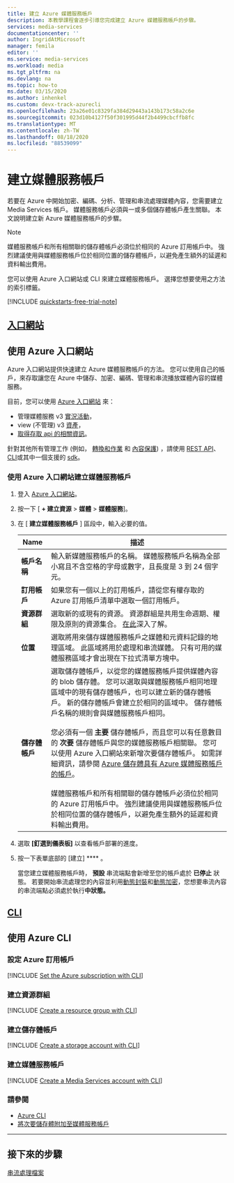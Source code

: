 ```yaml
---
title: 建立 Azure 媒體服務帳戶
description: 本教學課程會逐步引導您完成建立 Azure 媒體服務帳戶的步驟。
services: media-services
documentationcenter: ''
author: IngridAtMicrosoft
manager: femila
editor: ''
ms.service: media-services
ms.workload: media
ms.tgt_pltfrm: na
ms.devlang: na
ms.topic: how-to
ms.date: 03/15/2020
ms.author: inhenkel
ms.custom: devx-track-azurecli
ms.openlocfilehash: 23a26e01c8329fa384d29443a143b173c58a2c6e
ms.sourcegitcommit: 023d10b4127f50f301995d44f2b4499cbcffb8fc
ms.translationtype: MT
ms.contentlocale: zh-TW
ms.lasthandoff: 08/18/2020
ms.locfileid: "88539099"
---
```

# <a name="create-a-media-services-account"></a>建立媒體服務帳戶

若要在 Azure 中開始加密、編碼、分析、管理和串流處理媒體內容，您需要建立 Media Services 帳戶。 媒體服務帳戶必須與一或多個儲存體帳戶產生關聯。 本文說明建立新 Azure 媒體服務帳戶的步驟。

> [!NOTE]
> 媒體服務帳戶和所有相關聯的儲存體帳戶必須位於相同的 Azure 訂用帳戶中。 強烈建議使用與媒體服務帳戶位於相同位置的儲存體帳戶，以避免產生額外的延遲和資料輸出費用。

 您可以使用 Azure 入口網站或 CLI 來建立媒體服務帳戶。 選擇您想要使用之方法的索引標籤。

[!INCLUDE [quickstarts-free-trial-note](../../../includes/quickstarts-free-trial-note.md)]

## <a name="portal"></a>[入口網站](#tab/portal/)

## <a name="use-the-azure-portal"></a>使用 Azure 入口網站

<!-- Move this section. This section should be moved to conceptual.  It doesn't belong in task based -->
Azure 入口網站提供快速建立 Azure 媒體服務帳戶的方法。 您可以使用自己的帳戶，來存取讓您在 Azure 中儲存、加密、編碼、管理和串流播放媒體內容的媒體服務。

目前，您可以使用 [Azure 入口網站](https://portal.azure.com/) 來：

* 管理媒體服務 v3 [實況活動](live-events-outputs-concept.md)， 
* view (不管理) v3 [資產](assets-concept.md)， 
* [取得存取 api 的相關資訊](./access-api-howto.md)。 

針對其他所有管理工作 (例如， [轉換和作業](transforms-jobs-concept.md) 和 [內容保護](content-protection-overview.md)) ，請使用 [REST API](https://aka.ms/ams-v3-rest-ref)、 [CLI](https://aka.ms/ams-v3-cli-ref)或其中一個支援的 [sdk](media-services-apis-overview.md#sdks)。
<!-- Move this section. This section should be moved to conceptual.  It doesn't belong in task based -->

### <a name="use-the-azure-portal-to-create-a-media-services-account"></a>使用 Azure 入口網站建立媒體服務帳戶

1. 登入 [Azure 入口網站](https://portal.azure.com/)。
1. 按一下 [ **+ 建立資源**  >  **媒體**  >  **媒體服務**]。
1. 在 [ **建立媒體服務帳戶** ] 區段中，輸入必要的值。

    | Name | 描述 |
    | ---|---|
    |**帳戶名稱**|輸入新媒體服務帳戶的名稱。 媒體服務帳戶名稱為全部小寫且不含空格的字母或數字，且長度是 3 到 24 個字元。|
    |**訂用帳戶**|如果您有一個以上的訂用帳戶，請從您有權存取的 Azure 訂用帳戶清單中選取一個訂用帳戶。|
    |**資源群組**|選取新的或現有的資源。 資源群組是共用生命週期、權限及原則的資源集合。 [在此](../../azure-resource-manager/management/overview.md#resource-groups)深入了解。|
    |**位置**|選取將用來儲存媒體服務帳戶之媒體和元資料記錄的地理區域。 此區域將用於處理和串流媒體。 只有可用的媒體服務區域才會出現在下拉式清單方塊中。 |
    |**儲存體帳戶**|選取儲存體帳戶，以從您的媒體服務帳戶提供媒體內容的 blob 儲存體。 您可以選取與媒體服務帳戶相同地理區域中的現有儲存體帳戶，也可以建立新的儲存體帳戶。 新的儲存體帳戶會建立於相同的區域中。 儲存體帳戶名稱的規則會與媒體服務帳戶相同。<br/><br/>您必須有一個 **主要** 儲存體帳戶，而且您可以有任意數目的 **次要** 儲存體帳戶與您的媒體服務帳戶相關聯。 您可以使用 Azure 入口網站來新增次要儲存體帳戶。 如需詳細資訊，請參閱 [Azure 儲存體具有 Azure 媒體服務帳戶的帳戶](storage-account-concept.md)。<br/><br/>媒體服務帳戶和所有相關聯的儲存體帳戶必須位於相同的 Azure 訂用帳戶中。 強烈建議使用與媒體服務帳戶位於相同位置的儲存體帳戶，以避免產生額外的延遲和資料輸出費用。|

1. 選取 **[釘選到儀表板]** 以查看帳戶部署的進度。
1. 按一下表單底部的 [建立] **** 。

    當您建立媒體服務帳戶時， **預設** 串流端點會新增至您的帳戶處於 **已停止** 狀態。 若要開始串流處理您的內容並利用[動態封裝](dynamic-packaging-overview.md)和[動態加密](content-protection-overview.md)，您想要串流內容的串流端點必須處於執行**中狀態。** 

## <a name="cli"></a>[CLI](#tab/cli/)

## <a name="use-the-azure-cli"></a>使用 Azure CLI

<!-- NOTE: The following are in the includes file and are reused in other How To articles. All task based content should be in the includes folder with the task- prefix prepended to the file name. -->

### <a name="set-the-azure-subscription"></a>設定 Azure 訂用帳戶

[!INCLUDE [Set the Azure subscription with CLI](./includes/task-set-azure-subscription-cli.md)]

### <a name="create-a-resource-group"></a>建立資源群組

[!INCLUDE [Create a resource group with CLI](./includes/task-create-resource-group-cli.md)]

### <a name="create-a-storage-account"></a>建立儲存體帳戶

[!INCLUDE [Create a storage account with CLI](./includes/task-create-storage-account-cli.md)]

### <a name="create-a-media-services-account"></a>建立媒體服務帳戶

[!INCLUDE [Create a Media Services account with CLI](./includes/task-create-media-services-account-cli.md)]

### <a name="see-also"></a>請參閱

* [Azure CLI](/cli/azure/ams?view=azure-cli-latest)
* [將次要儲存體附加至媒體服務帳戶](/cli/azure/ams/account/storage?view=azure-cli-latest#az-ams-account-storage-add)

---

## <a name="next-steps"></a>接下來的步驟

[串流處理檔案](stream-files-dotnet-quickstart.md)
